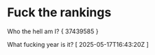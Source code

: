 # Fuck the rankings

Who the hell am I?
{ 37439585 }

What fucking year is it?
[ 2025-05-17T16:43:20Z ]
